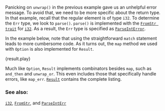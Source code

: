 Panicking on `unwrap()` in the previous example gave us an unhelpful error message.
To avoid that, we need to be more specific about the return type. In that example, 
recall that the regular element is of type `i32`. To determine the `Err` type, we 
look to `parse()`. `parse()` is implemented with the [`FromStr trait`][from_str] 
for [`i32`][i32]. As a result, the `Err` type is specified as [`ParseIntError`][parse_int_error].

In the example below, note that using the straightforward `match` statement leads to 
more cumbersome code. As it turns out, the `map` method we used with `Option` 
is also implemented for `Result`.

{result.play}

Much like `Option`, `Result` implements combinators besides `map`, such as `and_then`
and `unwrap_or`. This even includes those that specifically handle errors, like `map_err`.
[`Result`][result] contains the complete listing.

### See also:

[`i32`][i32], [`FromStr`][from_str], and [`ParseIntErr`][parse_int_error]

[result]: http://doc.rust-lang.org/std/result/enum.Result.html
[parse_int_error]: http://doc.rust-lang.org/std/num/struct.ParseIntError.html
[from_str]: http://doc.rust-lang.org/std/str/trait.FromStr.html
[i32]: http://doc.rust-lang.org/std/primitive.i32.html

